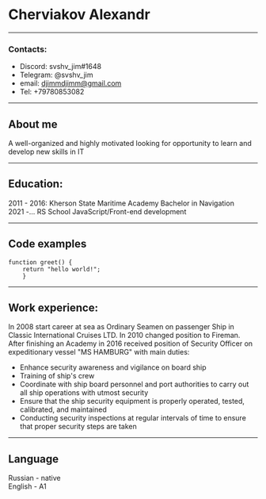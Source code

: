 # **Cherviakov Alexandr**
___
### **Contacts:**
+ Discord: svshv_jim#1648
+ Telegram: @svshv_jim
+ email: <djimmdjimm@gmail.com>
+ Tel: +79780853082


***

## **About me**

A well-organized and highly motivated looking for opportunity to learn and develop new skills in IT

***

## **Education:**
 
2011 - 2016: Kherson State Maritime Academy Bachelor in Navigation \
2021 -... RS School JavaScript/Front-end development  


***


## **Code examples**

```
function greet() {
    return "hello world!";
    }
```


***


## **Work experience:**

In 2008 start career at sea as Ordinary Seamen on passenger Ship in Classic International Cruises LTD. In 2010 changed position to Fireman. 
After finishing an Academy in 2016 received position of Security Officer on expeditionary vessel "MS HAMBURG" with main duties:
   + Enhance security awareness and vigilance on board ship
   + Training of ship's crew 
   + Coordinate with ship board personnel and port authorities to carry out all ship operations with utmost security
   + Ensure that the ship security equipment is properly operated, tested, calibrated, and maintained
   + Conducting security inspections at regular intervals of time to ensure that proper security steps are taken


***


## **Language**
Russian - native\
English - A1